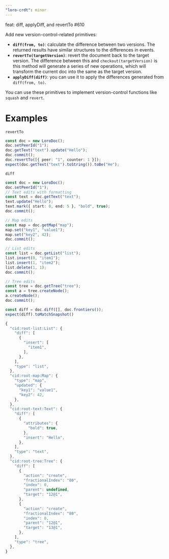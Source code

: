 ```yaml
---
"loro-crdt": minor
---
```


feat: diff, applyDiff, and revertTo #610

Add new version-control-related primitives: 

- **`diff(from, to)`**: calculate the difference between two versions. The returned results have similar structures to the differences in events.
- **`revertTo(targetVersion)`**: revert the document back to the target version. The difference between this and `checkout(targetVersion)` is this method will generate a series of new operations, which will transform the current doc into the same as the target version. 
- **`applyDiff(diff)`**: you can use it to apply the differences generated from `diff(from, to)`. 

You can use these primitives to implement version-control functions like `squash` and `revert`.

# Examples

`revertTo`

```ts
const doc = new LoroDoc();
doc.setPeerId("1");
doc.getText("text").update("Hello");
doc.commit();
doc.revertTo([{ peer: "1", counter: 1 }]);
expect(doc.getText("text").toString()).toBe("He");
```

`diff`

```ts
const doc = new LoroDoc();
doc.setPeerId("1");
// Text edits with formatting
const text = doc.getText("text");
text.update("Hello");
text.mark({ start: 0, end: 5 }, "bold", true);
doc.commit();

// Map edits
const map = doc.getMap("map");
map.set("key1", "value1");
map.set("key2", 42);
doc.commit();

// List edits
const list = doc.getList("list");
list.insert(0, "item1");
list.insert(1, "item2");
list.delete(1, 1);
doc.commit();

// Tree edits
const tree = doc.getTree("tree");
const a = tree.createNode();
a.createNode();
doc.commit();

const diff = doc.diff([], doc.frontiers());
expect(diff).toMatchSnapshot()
```

```js
{
  "cid:root-list:List": {
    "diff": [
      {
        "insert": [
          "item1",
        ],
      },
    ],
    "type": "list",
  },
  "cid:root-map:Map": {
    "type": "map",
    "updated": {
      "key1": "value1",
      "key2": 42,
    },
  },
  "cid:root-text:Text": {
    "diff": [
      {
        "attributes": {
          "bold": true,
        },
        "insert": "Hello",
      },
    ],
    "type": "text",
  },
  "cid:root-tree:Tree": {
    "diff": [
      {
        "action": "create",
        "fractionalIndex": "80",
        "index": 0,
        "parent": undefined,
        "target": "12@1",
      },
      {
        "action": "create",
        "fractionalIndex": "80",
        "index": 0,
        "parent": "12@1",
        "target": "13@1",
      },
    ],
    "type": "tree",
  },
}
```
